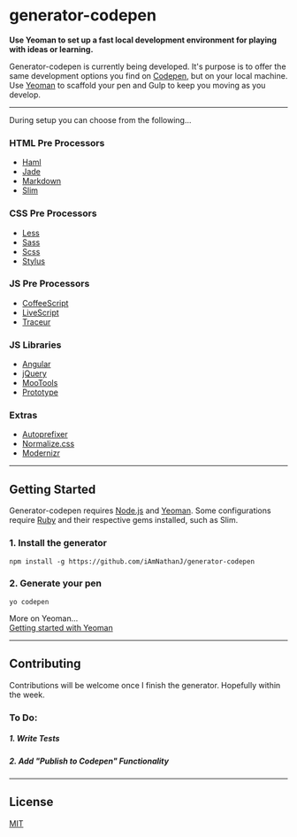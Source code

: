 # generator-codepen

**Use Yeoman to set up a fast local development environment for playing with ideas or learning.**

Generator-codepen is currently being developed. It's purpose is to offer the same development options you find on [Codepen](http://codepen.com/), but on your local machine. Use [Yeoman](http://yeoman.io/) to scaffold your pen and Gulp to keep you moving as you develop.

---

During setup you can choose from the following...

### HTML Pre Processors
+ [Haml](http://haml.info/)
+ [Jade](http://jade-lang.com/)
+ [Markdown](http://daringfireball.net/)
+ [Slim](http://slim-lang.com/)

### CSS Pre Processors
- [Less](http://lesscss.org/)
- [Sass](http://sass-lang.com/)
- [Scss](http://sass-lang.com/)
- [Stylus](http://learnboost.github.io/stylus/)

### JS Pre Processors
- [CoffeeScript](http://coffeescript.org/)
- [LiveScript](http://livescript.net/)
- [Traceur](https://github.com/google/traceur-compiler)

### JS Libraries
- [Angular](https://angularjs.org/)
- [jQuery](http://jquery.com/)
- [MooTools](http://mootools.net/)
- [Prototype](http://prototypejs.org/)

### Extras
- [Autoprefixer](https://github.com/postcss/autoprefixer)
- [Normalize.css](http://necolas.github.io/normalize.css/)
- [Modernizr](http://modernizr.com/)

---

## Getting Started
Generator-codepen requires [Node.js](http://nodejs.org/) and [Yeoman](http://yeoman.io/). Some configurations require [Ruby](http://www.ruby-lang.org/) and their respective gems installed, such as Slim.
  
### 1. Install the generator
`npm install -g https://github.com/iAmNathanJ/generator-codepen`

### 2. Generate your pen
`yo codepen`

  
More on Yeoman...  
[Getting started with Yeoman](http://yeoman.io/learning/index.html)  

---

## Contributing
Contributions will be welcome once I finish the generator. Hopefully within the week.

### To Do:
##### 1. Write Tests
##### 2. Add "Publish to Codepen" Functionality

---

## License
[MIT](http://opensource.org/licenses/MIT)